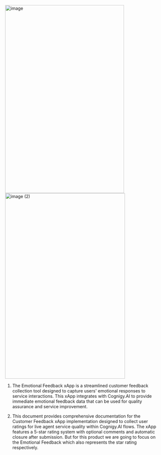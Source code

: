 <img width="386" height="611" alt="image" src="https://github.com/user-attachments/assets/8bcc4e52-dd1a-4665-9b27-4b5cdbdcfad4" />
<img width="389" height="603" alt="image (2)" src="https://github.com/user-attachments/assets/9c7bcf6a-d9a3-4974-ad4b-683539d2daff" />


1. The Emotional Feedback xApp is a streamlined customer feedback collection tool designed to capture users' emotional responses to service interactions. This xApp integrates with Cognigy.AI to provide immediate emotional feedback data that can be used for quality assurance and service improvement.

2. This document provides comprehensive documentation for the Customer Feedback xApp implementation designed to collect user ratings for live agent service quality within  Cognigy.AI flows.
The xApp features a 5-star rating system with optional comments and automatic closure after submission. But for this product we are going to focus on the Emotional Feedback which also represents the star rating respectively.
